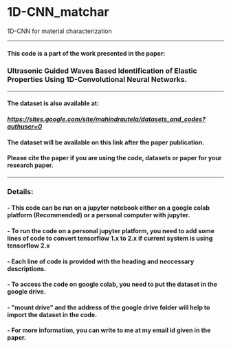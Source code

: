 # 1D-CNN_matchar
 1D-CNN for material characterization

-----------------------------------------------------------------------------------------------------------------
#### This code is a part of the work presented in the paper:

### **Ultrasonic Guided Waves Based Identification of Elastic Properties Using 1D-Convolutional Neural Networks.**
-------------------------------------------------------------------------------------------------------------------
#### The dataset is also available at:
#### *https://sites.google.com/site/mahindrautela/datasets_and_codes?authuser=0*
#### The dataset will be available on this link after the paper publication.

####  Please cite the paper if you are using the code, datasets or paper for your research paper.
-------------------------------------------------------------------------------------------------------------------
### Details:

#### - This code can be run on a jupyter notebook either on a google colab platform (Recommended) or a personal computer with jupyter. 

#### - To run the code on a personal jupyter platform, you need to add some lines of code to convert tensorflow 1.x to 2.x if current system is using tensorflow 2.x

#### - Each line of code is provided with the heading and neccessary descriptions.

#### - To access the code on google colab, you need to put the dataset in the google drive. 

#### - "mount drive" and the address of the google drive folder will help to import the dataset in the code.

#### - For more information, you can write to me at my email id given in the paper.
